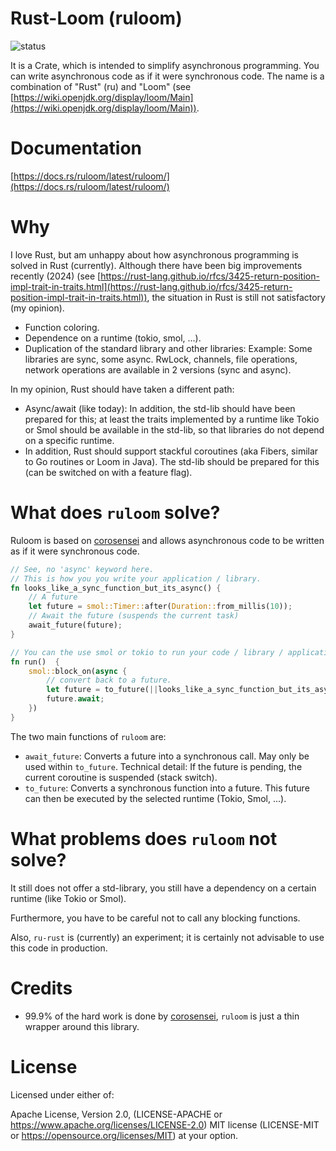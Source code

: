 # Rust-Loom (ruloom)

![status](https://img.shields.io/github/actions/workflow/status/cronosun/ruloom/rust.yml)

It is a Crate, which is intended to simplify asynchronous programming. You can write asynchronous code as if it 
were synchronous code. The name is a combination of "Rust" (ru) and "Loom"
(see [https://wiki.openjdk.org/display/loom/Main](https://wiki.openjdk.org/display/loom/Main)). 

# Documentation

[https://docs.rs/ruloom/latest/ruloom/](https://docs.rs/ruloom/latest/ruloom/)

# Why

I love Rust, but am unhappy about how asynchronous programming is solved in Rust (currently). Although there have
been big improvements recently (2024) (see
[https://rust-lang.github.io/rfcs/3425-return-position-impl-trait-in-traits.html](https://rust-lang.github.io/rfcs/3425-return-position-impl-trait-in-traits.html)),
the situation in Rust is still not satisfactory (my opinion).

 * Function coloring.
 * Dependence on a runtime (tokio, smol, ...).
 * Duplication of the standard library and other libraries: Example: Some libraries are sync, some async.
   RwLock, channels, file operations, network operations are available in 2 versions (sync and async).

In my opinion, Rust should have taken a different path:

 * Async/await (like today): In addition, the std-lib should have been prepared for this; at least the traits
   implemented by a runtime like Tokio or Smol should be available in the std-lib, so that libraries do not depend
   on a specific runtime.
 * In addition, Rust should support stackful coroutines (aka Fibers, similar to Go routines or Loom in Java).
   The std-lib should be prepared for this (can be switched on with a feature flag). 

# What does `ruloom` solve?

Ruloom is based on [corosensei](https://crates.io/crates/corosensei) and allows asynchronous code to be written as if it were synchronous code.

```rust
// See, no 'async' keyword here.
// This is how you you write your application / library.
fn looks_like_a_sync_function_but_its_async() {
    // A future
    let future = smol::Timer::after(Duration::from_millis(10));
    // Await the future (suspends the current task)
    await_future(future); 
}

// You can the use smol or tokio to run your code / library / application.
fn run()  {
    smol::block_on(async {
        // convert back to a future.
        let future = to_future(||looks_like_a_sync_function_but_its_async());
        future.await;
    })
}
```

The two main functions of `ruloom` are:

 * `await_future`: Converts a future into a synchronous call. May only be used within
   `to_future`. Technical detail: If the future is pending, the current coroutine is suspended (stack switch).
 * `to_future`: Converts a synchronous function into a future. This future can then be executed
   by the selected runtime (Tokio, Smol, ...).

# What problems does `ruloom` not solve?

It still does not offer a std-library, you still have a dependency on a certain runtime (like Tokio or Smol). 

Furthermore, you have to be careful not to call any blocking functions.

Also, `ru-rust` is (currently) an experiment; it is certainly not advisable to use this code in production.

# Credits

 * 99.9% of the hard work is done by [corosensei](https://crates.io/crates/corosensei), `ruloom` is just a thin wrapper around this library.

# License

Licensed under either of:

Apache License, Version 2.0, (LICENSE-APACHE or https://www.apache.org/licenses/LICENSE-2.0)
MIT license (LICENSE-MIT or https://opensource.org/licenses/MIT)
at your option.
